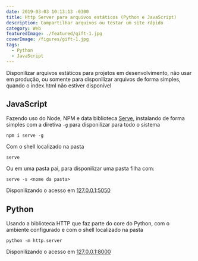 ```yaml
---
date: 2019-03-03 10:13:13 -0300
title: Http Server para arquivos estáticos (Python e JavaScript)
description: Compartilhar arquivos ou testar um site rápido
category: Web
featuredImage: ./featured/gift-1.jpg
coverImage: /figures/gift-1.jpg
tags:
  - Python
  - JavaScript
---
```


Disponilizar arquivos estáticos para projetos em desenvolvimento, não usar em produção, ou somente para disponilizar arquivos de forma simples, quando o index.html não estiver disponível

## JavaScript

Fazendo uso do Node, NPM e data biblioteca [Serve](https://www.npmjs.com/package/serve), instalando de forma simples com a diretiva `-g` para disponilizar para todo o sistema

```shell
npm i serve -g
```

Com o shell localizado na pasta

```shell
serve
```

Ou em uma pasta pai, para disponilizar uma pasta filha com:

```shell
serve -s <nome da pasta>
```

Disponilizando o acesso em [127.0.0.1:5050](127.0.0.1:5050)

## Python

Usando a biblioteca HTTP que faz parte do core do Python, com o ambiente configurado e com o shell localizado na pasta

```shell
python -m http.server
```

Disponilizando o acesso em [127.0.0.1:8000](127.0.0.1:8000)
